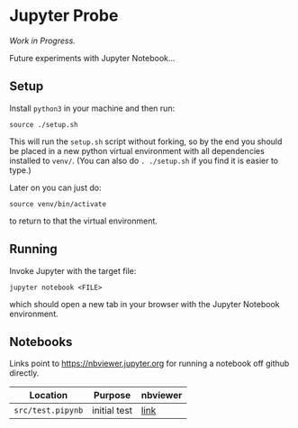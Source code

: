 # Jupyter Probe

*Work in Progress.*

Future experiments with Jupyter Notebook...


## Setup

Install `python3` in your machine and then run:

    source ./setup.sh

This will run the `setup.sh` script without forking, so by the end you should be placed in a new python virtual environment with all dependencies installed to `venv/`. (You can also do `. ./setup.sh` if you find it is easier to type.)

Later on you can just do:

    source venv/bin/activate

to return to that the virtual environment.


## Running

Invoke Jupyter with the target file:

    jupyter notebook <FILE>

which should open a new tab in your browser with the Jupyter Notebook environment.

## Notebooks

Links point to https://nbviewer.jupyter.org for running a notebook off github directly.

Location | Purpose | nbviewer
--- | --- | ---
`src/test.pipynb` | initial test | [link](http://nbviewer.jupyter.org/github/fmilitao/jupyter-probe/blob/master/src/test.ipynb)
